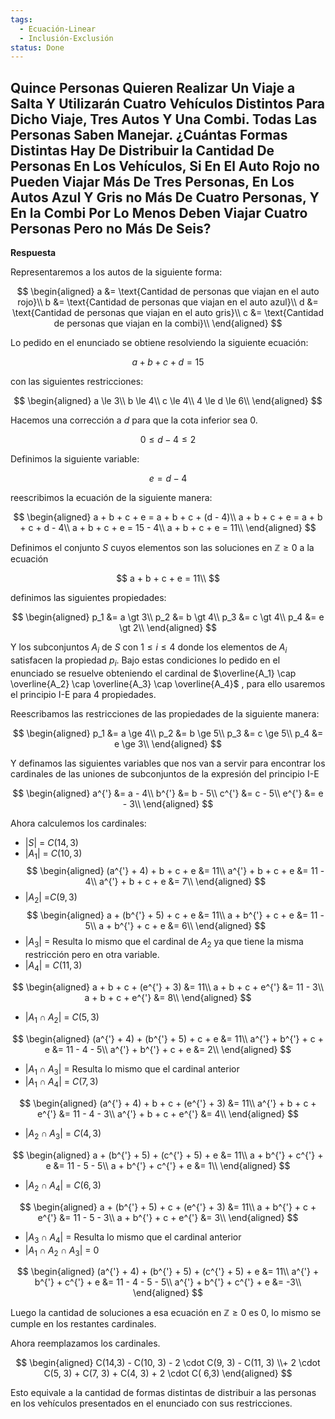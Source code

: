 ```yaml
---
tags:
  - Ecuación-Linear
  - Inclusión-Exclusión
status: Done
---
```


## Quince Personas Quieren Realizar Un Viaje a Salta Y Utilizarán Cuatro Vehículos Distintos Para Dicho Viaje, Tres Autos Y Una Combi. Todas Las Personas Saben Manejar. ¿Cuántas Formas Distintas Hay De Distribuir la Cantidad De Personas En Los Vehículos, Si En El Auto Rojo no Pueden Viajar Más De Tres Personas, En Los Autos Azul Y Gris no Más De Cuatro Personas, Y En la Combi Por Lo Menos Deben Viajar Cuatro Personas Pero no Más De Seis?

**Respuesta**

Representaremos a los autos de la siguiente forma:

$$  
\begin{aligned}
a &= \text{Cantidad de personas que viajan en el auto rojo}\\
b &= \text{Cantidad de personas que viajan en el auto azul}\\
d &= \text{Cantidad de personas que viajan en el auto gris}\\
c &= \text{Cantidad de personas que viajan en la combi}\\
\end{aligned}
$$ 

Lo pedido en el enunciado se obtiene resolviendo la siguiente ecuación:

$$ a + b + c + d = 15 $$

con las siguientes restricciones:

$$  
\begin{aligned}
a \le 3\\
b \le 4\\
c \le 4\\
4 \le d \le 6\\
\end{aligned}
$$

Hacemos una corrección a $d$ para que la cota inferior sea 0.

$$
0 \le d - 4 \le 2
$$

Definimos la siguiente variable:

$$
e = d - 4
$$

reescribimos la ecuación de la siguiente manera:

$$  
\begin{aligned}
a + b + c + e = a + b + c + (d - 4)\\
a + b + c + e = a + b + c + d - 4\\
a + b + c + e = 15 - 4\\
a + b + c + e = 11\\
\end{aligned}
$$ 

Definimos el conjunto $S$ cuyos elementos son las soluciones en $\mathbb{Z} \ge 0$ a la ecuación

$$
a + b + c + e = 11\\
$$

definimos las siguientes propiedades:

$$  
\begin{aligned}
p_1 &= a \gt 3\\
p_2 &= b \gt 4\\
p_3 &= c \gt 4\\
p_4 &= e \gt 2\\
\end{aligned}
$$

Y los subconjuntos $A_i$ de $S$ con $1 \le i \le 4$ donde los elementos de $A_i$ satisfacen la propiedad $p_i$. Bajo estas condiciones lo pedido en el enunciado se resuelve obteniendo el cardinal de $\overline{A_1} \cap \overline{A_2} \cap \overline{A_3} \cap \overline{A_4}$ , para ello usaremos el principio I-E para 4 propiedades.

Reescribamos las restricciones de las propiedades de la siguiente manera:

$$  
\begin{aligned}
p_1 &= a \ge 4\\
p_2 &= b \ge 5\\
p_3 &= c \ge 5\\
p_4 &= e \ge 3\\
\end{aligned}
$$

Y definamos las siguientes variables que nos van a servir para encontrar los cardinales de las uniones de subconjuntos de la expresión del principio I-E

$$  
\begin{aligned}
a^{'} &= a - 4\\
b^{'} &= b - 5\\
c^{'} &= c - 5\\
e^{'} &= e - 3\\
\end{aligned}
$$ 

Ahora calculemos los cardinales:

- $|S|$ = $C(14,3)$
- $|A_1|$ = $C(10, 3)$
$$  
\begin{aligned}
(a^{'} + 4) + b + c + e &= 11\\
a^{'} + b + c + e &= 11 - 4\\
a^{'} + b + c + e &= 7\\
\end{aligned}
$$
- $|A_2|$ =$C(9, 3)$
$$  
\begin{aligned}
a + (b^{'} + 5) + c + e &= 11\\
a + b^{'} + c + e &= 11 - 5\\
a + b^{'} + c + e &= 6\\
\end{aligned}
$$
- $|A_3|$ = Resulta lo mismo que el cardinal de $A_2$ ya que tiene la misma restricción pero en otra variable.
- $|A_4|$ = $C(11,3)$

$$
\begin{aligned}
a + b + c + (e^{'} + 3) &= 11\\
a + b + c + e^{'} &= 11 - 3\\
a + b + c + e^{'} &= 8\\
\end{aligned}
$$
- $|A_1 \cap A_2|$ = $C(5, 3)$

$$
\begin{aligned}
(a^{'} + 4) + (b^{'} + 5) + c + e &= 11\\
a^{'} + b^{'} + c + e &= 11 - 4 - 5\\
a^{'} + b^{'} + c + e &= 2\\
\end{aligned}
$$
- $|A_1 \cap A_3|$ = Resulta lo mismo que el cardinal anterior
- $|A_1 \cap A_4|$ = $C(7, 3)$

$$
\begin{aligned}
(a^{'} + 4) + b + c + (e^{'} + 3) &= 11\\
a^{'} + b + c + e^{'} &= 11 - 4 - 3\\
a^{'} + b + c + e^{'} &= 4\\
\end{aligned}
$$
- $|A_2 \cap A_3|$ = $C(4, 3)$

$$
\begin{aligned}
a + (b^{'} + 5) + (c^{'} + 5) + e &= 11\\
a + b^{'} + c^{'} + e &= 11 - 5 - 5\\
a + b^{'} + c^{'} + e &= 1\\
\end{aligned}
$$
- $|A_2 \cap A_4|$ = $C(6, 3)$

$$
\begin{aligned}
a + (b^{'} + 5) + c + (e^{'} + 3) &= 11\\
a + b^{'} + c + e^{'} &= 11 - 5 - 3\\
a + b^{'} + c + e^{'} &= 3\\
\end{aligned}
$$
- $|A_3 \cap A_4|$ = Resulta lo mismo que el cardinal anterior
- $|A_1 \cap A_2 \cap A_3|$ = $0$

$$
\begin{aligned}
(a^{'} + 4) + (b^{'} + 5) + (c^{'} + 5) + e &= 11\\
a^{'} + b^{'} + c^{'} + e &= 11 - 4 - 5 - 5\\
a^{'} + b^{'} + c^{'} + e &= -3\\
\end{aligned}
$$

Luego la cantidad de soluciones a esa ecuación en $\mathbb{Z} \ge 0$ es 0, lo mismo se cumple en los restantes cardinales.

Ahora reemplazamos los cardinales.

$$  
\begin{aligned}
C(14,3) - C(10, 3) - 2 \cdot C(9, 3) - C(11, 3) \\+ 2 \cdot C(5, 3) + C(7, 3) + C(4, 3) + 2 \cdot C( 6,3)
\end{aligned}
$$ 

Esto equivale a la cantidad de formas distintas de distribuir a las personas en los vehículos presentados en el enunciado con sus restricciones.
